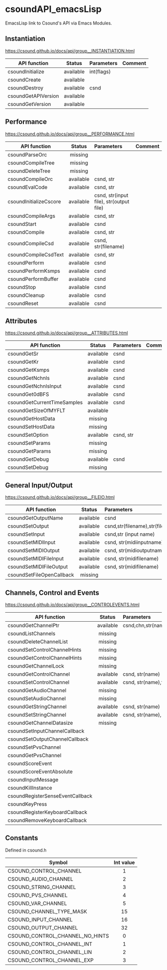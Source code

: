 # csoundAPI_emacsLisp
EmacsLisp link to Csound's API via Emacs Modules.



## Instantiation
https://csound.github.io/docs/api/group__INSTANTIATION.html

| API function     | Status        | Parameters |  Comment |
| ---------------- |:-------------:|:---------- |:-------- |
| csoundInitialize | available     | int(flags) |          |
| csoundCreate     | available     |            |          |
| csoundDestroy	   | available     | csnd       |          |
| csoundGetAPIVersion | available  |            |          |
|csoundGetVersion  |   available    |            |          |


## Performance
https://csound.github.io/docs/api/group__PERFORMANCE.html

| API function      | Status        | Parameters |  Comment |
| ----------------- |:-------------:|:---------- |:-------- |
| csoundParseOrc    | missing  |               |           |
| csoundCompileTree | missing  |               |           |
| csoundDeleteTree  | missing  |               |           |
| csoundCompileOrc | available | csnd, str | |
| csoundEvalCode | available | csnd, str | |
| csoundInitializeCscore | available | csnd, str(input file), str(output file)| |
| csoundCompileArgs | available| csnd, str | |
| csoundStart   | available | csnd | |
| csoundCompile | available | csnd, str | | 
| csoundCompileCsd | available | csnd, str(filename)| |
| csoundCompileCsdText | available | csnd, str | |
| csoundPerform | available | csnd | |
| csoundPerformKsmps | available | csnd | |
| csoundPerformBuffer | available | csnd | |
| csoundStop   | available | csnd | |
| csoundCleanup | available | csnd | |
| csoundReset  | available | csnd | |

## Attributes
https://csound.github.io/docs/api/group__ATTRIBUTES.html

| API function      | Status        | Parameters |  Comment |
| ----------------- |:-------------:|:---------- |:-------- |
| csoundGetSr   | available | csnd | |
| csoundGetKr   | available | csnd | |
| csoundGetKsmps  | available | csnd | |
| csoundGetNchnls   | available | csnd | |
| csoundGetNchnlsInput   | available | csnd | |
| csoundGet0dBFS   | available | csnd | |
| csoundGetCurrentTimeSamples   | available | csnd | |
| csoundGetSizeOfMYFLT   | available |  | |
| csoundGetHostData | missing | | |
| csoundSetHostData | missing | | |
| csoundSetOption   | available | csnd, str | |
| csoundSetParams   | missing | | |
| csoundGetParams   | missing | | |
| csoundGetDebug  | available | csnd | |
| csoundSetDebug  |  missing | | |

## General Input/Output
https://csound.github.io/docs/api/group__FILEIO.html

| API function      | Status        | Parameters |  Comment |
| ----------------- |:-------------:|:---------- |:-------- |
| csoundGetOutputName|available    | csnd       | |
| csoundSetOutput   | available | csnd,str(filename),str(filetype),str(fileformat)||
|csoundSetInput      | available     | csnd,str (input name) | |
|csoundSetMIDIInput  |available   | csnd, str(midiinputname)| |
|csoundSetMIDIOutput |available   | csnd, str(midioutputname)| |
|csoundSetMIDIFileInput |available   | csnd, str(midifilename)| |
|csoundSetMIDIFileOutput |available   | csnd, str(midifilename)| |
|csoundSetFileOpenCallback | missing | | | 

## Channels, Control and Events
https://csound.github.io/docs/api/group__CONTROLEVENTS.html

| API function      | Status        | Parameters |  Comment |
| ----------------- |:-------------:|:---------- |:-------- |
| csoundGetChannelPtr | available | csnd,chn,str(name),int(type)||
| csoundListChannels | missing | | |
| csoundDeleteChannelList | missing | | |
| csoundSetControlChannelHints | missing | | |
| csoundGetControlChannelHints | missing | | |
| csoundGetChannelLock | missing | | |
| csoundGetControlChannel | available | csnd, str(name)| |
| csoundSetControlChannel | available | csnd, str(name),float(value)||
| csoundGetAudioChannel | missing | | |
| csoundSetAudioChannel | missing | | |
| csoundGetStringChannel |  available | csnd, str(name)| |
| csoundSetStringChannel | available | csnd, str(name), str(value)| |
| csoundGetChannelDatasize | missing | | |
| csoundSetInputChannelCallback
| csoundSetOutputChannelCallback
| csoundSetPvsChannel
| csoundGetPvsChannel
| csoundScoreEvent
| csoundScoreEventAbsolute
| csoundInputMessage
| csoundKillInstance
| csoundRegisterSenseEventCallback
| csoundKeyPress
| csoundRegisterKeyboardCallback
| csoundRemoveKeyboardCallback


## Constants
Defined in csound.h

| Symbol                 | Int value  |
| ---------------------- |:----------:|
| CSOUND_CONTROL_CHANNEL |1      |
| CSOUND_AUDIO_CHANNEL   | 2      |
| CSOUND_STRING_CHANNEL  |      3|
| CSOUND_PVS_CHANNEL     |   4|
| CSOUND_VAR_CHANNEL     |   5|
| CSOUND_CHANNEL_TYPE_MASK |    15|
| CSOUND_INPUT_CHANNEL  |       16|
| CSOUND_OUTPUT_CHANNEL |       32|
| CSOUND_CONTROL_CHANNEL_NO_HINTS | 0 |
| CSOUND_CONTROL_CHANNEL_INT | 1     |
| CSOUND_CONTROL_CHANNEL_LIN | 2     |
| CSOUND_CONTROL_CHANNEL_EXP | 3     |
